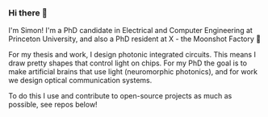 ### Hi there 👋

I'm Simon! I'm a PhD candidate in Electrical and Computer Engineering at Princeton University, and also a PhD resident at X - the Moonshot Factory :rocket:

For my thesis and work, I design photonic integrated circuits. This means I draw pretty shapes that control light on chips. For my PhD the goal is to make artificial brains that use light (neuromorphic photonics), and for work we design optical communication systems.

To do this I use and contribute to open-source projects as much as possible, see repos below!
